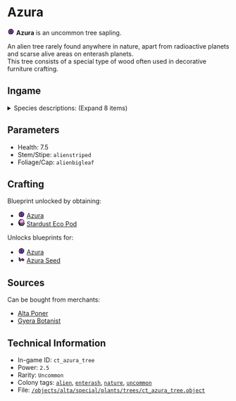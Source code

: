 # Azura

<img src="https://raw.githubusercontent.com/Ceterai/Enternia/main/objects/alta/special/plants/trees/ct_azura_tree.png" alt="Azura icon" loading="lazy" height=16px width="auto" /> **Azura** is an uncommon tree sapling.

An alien tree rarely found anywhere in nature, apart from radioactive planets and scarse alive areas on enterash planets.  
This tree consists of a special type of wood often used in decorative furniture crafting.

## Ingame

<details markdown="1"><summary>Species descriptions: (Expand 8 items)</summary>

- Alta: This eco pod contains a sapling of azura.
- Apex: I can plant this to grow a tree.
- Avian: I can grow a tree by planting this sapling.
- Floran: Floran plant cute sssapling, grow big bad evil tree!
- Glitch: Wonder. Planting this sapling allows me to grow life.
- Human: This sapling will grow into a tree.
- Hylotl: Such wondrous life, springing forth from the tiniest shoot. Sigh.
- Novakid: It'll grow into a big tree if I plant it.

</details>

## Parameters

- Health: 7.5  
- Stem/Stipe: `alienstriped`
- Foliage/Cap: `alienbigleaf`

## Crafting

Blueprint unlocked by obtaining:

- <img src="https://raw.githubusercontent.com/Ceterai/Enternia/main/objects/alta/special/plants/trees/ct_azura_tree.png" alt="Azura icon" loading="lazy" height=16px width="auto" /> [Azura](https://ceterai.github.io/MyEnternia/Wiki/Azura)
- <img src="https://raw.githubusercontent.com/Ceterai/Enternia/main/objects/alta/special/tools/pods/stardust/icon.png" alt="Stardust Eco Pod icon" loading="lazy" height=16px width="auto" /> [Stardust Eco Pod](https://ceterai.github.io/MyEnternia/Wiki/StardustEcoPod)

Unlocks blueprints for:

- <img src="https://raw.githubusercontent.com/Ceterai/Enternia/main/objects/alta/special/plants/trees/ct_azura_tree.png" alt="Azura icon" loading="lazy" height=16px width="auto" /> [Azura](https://ceterai.github.io/MyEnternia/Wiki/Azura)
- <img src="https://raw.githubusercontent.com/Ceterai/Enternia/main/objects/farmables/alta/ground/azura/icon.png" alt="Azura Seed icon" loading="lazy" height=16px width="auto" /> [Azura Seed](https://ceterai.github.io/MyEnternia/Wiki/AzuraSeed)

## Sources

Can be bought from merchants:

- [Alta Poner](https://ceterai.github.io/MyEnternia/Wiki/AltaPoner)
- [Gyera Botanist](https://ceterai.github.io/MyEnternia/Wiki/GyeraBotanist)

## Technical Information

- In-game ID: `ct_azura_tree`
- Power: `2.5`
- Rarity: `Uncommon`
- Colony tags: [`alien`](https://ceterai.github.io/MyEnternia/Wiki/Tags/Alien), [`enterash`](https://ceterai.github.io/MyEnternia/Wiki/Tags/Enterash), [`nature`](https://ceterai.github.io/MyEnternia/Wiki/Tags/Nature), [`uncommon`](https://ceterai.github.io/MyEnternia/Wiki/Tags/Uncommon)
- File: [`/objects/alta/special/plants/trees/ct_azura_tree.object`](https://github.com/Ceterai/Enternia/blob/main/objects/alta/special/plants/trees/ct_azura_tree.object)
